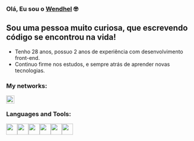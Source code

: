 ### Olá, Eu sou o [Wendhel][website] 🤓

## Sou uma pessoa muito curiosa, que escrevendo código se encontrou na vida!

- Tenho 28 anos, possuo 2 anos de experiência com desenvolvimento front-end.
- Continuo firme nos estudos, e sempre atrás de aprender novas tecnologias.

### My networks:

[<img align="left" alt="wendhelnogueira | LinkedIn" width="22px" src="https://cdn.jsdelivr.net/npm/simple-icons@v3/icons/linkedin.svg" />][linkedin]

<br />

### Languages and Tools:

<div style="display: flex">
    <img width="30px" src="https://cdn.jsdelivr.net/gh/devicons/devicon/icons/html5/html5-plain-wordmark.svg" />
    <img width="30px" src="https://cdn.jsdelivr.net/gh/devicons/devicon/icons/css3/css3-plain-wordmark.svg" />
    <img width="30px" src="https://cdn.jsdelivr.net/gh/devicons/devicon/icons/javascript/javascript-original.svg" />
    <img width="30px" src="https://cdn.jsdelivr.net/gh/devicons/devicon/icons/react/react-original.svg" />
    <img width="30px" src="https://cdn.jsdelivr.net/gh/devicons/devicon/icons/nodejs/nodejs-plain.svg" />
    <img width="30px" src="https://cdn.jsdelivr.net/gh/devicons/devicon/icons/wordpress/wordpress-original.svg" />
 </div>








[website]: https://www.linkedin.com/in/wendhel-nogueira-4a3760232/
[linkedin]: https://www.linkedin.com/in/wendhel-nogueira-4a3760232/

